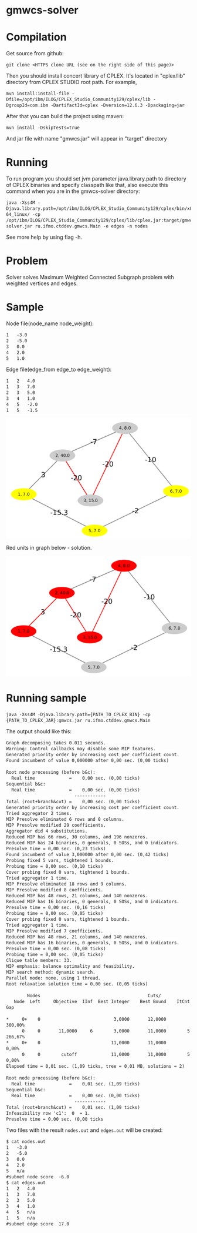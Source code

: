 # gmwcs-solver
Compilation
===========

Get source from github:

    git clone <HTTPS clone URL (see on the right side of this page)>
    
Then you should install concert library of CPLEX.
It's located in "cplex/lib" directory from CPLEX STUDIO root path.
For example, 

    mvn install:install-file -Dfile=/opt/ibm/ILOG/CPLEX_Studio_Community129/cplex/lib -DgroupId=com.ibm -DartifactId=cplex -Dversion=12.6.3 -Dpackaging=jar
    
After that you can build the project using maven:

    mvn install -DskipTests=true
    
And jar file with name "gmwcs.jar" will appear in "target" directory
    
Running
=======

To run program you should set jvm parameter java.library.path to directory of CPLEX binaries and specify classpath like that, also execute this command when you are in the gmwcs-solver directory:

    java -Xss4M -Djava.library.path=/opt/ibm/ILOG/CPLEX_Studio_Community129/cplex/bin/x86-64_linux/ -cp /opt/ibm/ILOG/CPLEX_Studio_Community129/cplex/lib/cplex.jar:target/gmwcs-solver.jar ru.ifmo.ctddev.gmwcs.Main -e edges -n nodes 

See more help by using flag -h.

Problem
=========

Solver solves Maximum Weighted Connected Subgraph problem with weighted vertices and edges. 

Sample
=========

Node file(node_name  node_weight):

    1   -3.0
    2   -5.0
    3   0.0
    4   2.0
    5   1.0

Edge file(edge_from edge_to edge_weight):

    1   2   4.0
    1   3   7.0
    2   3   5.0
    3   4   1.0
    4   5   -2.0
    1   5   -1.5

![Sample](/sample.png?raw=true "Sample")

Red units in graph below - solution.

![Sample](/sample_solved.png?raw=true "Solution")

Running sample
==============

    java -Xss4M -Djava.library.path={PATH_TO_CPLEX_BIN} -cp {PATH_TO_CPLEX_JAR}:gmwcs.jar ru.ifmo.ctddev.gmwcs.Main
    
The output should like this:
```
Graph decomposing takes 0.011 seconds.
Warning: Control callbacks may disable some MIP features.
Generated priority order by increasing cost per coefficient count.
Found incumbent of value 0,000000 after 0,00 sec. (0,00 ticks)

Root node processing (before b&c):
  Real time             =    0,00 sec. (0,00 ticks)
Sequential b&c:
  Real time             =    0,00 sec. (0,00 ticks)
                          ------------
Total (root+branch&cut) =    0,00 sec. (0,00 ticks)
Generated priority order by increasing cost per coefficient count.
Tried aggregator 2 times.
MIP Presolve eliminated 6 rows and 0 columns.
MIP Presolve modified 29 coefficients.
Aggregator did 4 substitutions.
Reduced MIP has 66 rows, 30 columns, and 196 nonzeros.
Reduced MIP has 24 binaries, 0 generals, 0 SOSs, and 0 indicators.
Presolve time = 0,00 sec. (0,23 ticks)
Found incumbent of value 3,000000 after 0,00 sec. (0,42 ticks)
Probing fixed 5 vars, tightened 1 bounds.
Probing time = 0,00 sec. (0,10 ticks)
Cover probing fixed 0 vars, tightened 1 bounds.
Tried aggregator 1 time.
MIP Presolve eliminated 18 rows and 9 columns.
MIP Presolve modified 8 coefficients.
Reduced MIP has 48 rows, 21 columns, and 140 nonzeros.
Reduced MIP has 16 binaries, 0 generals, 0 SOSs, and 0 indicators.
Presolve time = 0,00 sec. (0,16 ticks)
Probing time = 0,00 sec. (0,05 ticks)
Cover probing fixed 0 vars, tightened 1 bounds.
Tried aggregator 1 time.
MIP Presolve modified 7 coefficients.
Reduced MIP has 48 rows, 21 columns, and 140 nonzeros.
Reduced MIP has 16 binaries, 0 generals, 0 SOSs, and 0 indicators.
Presolve time = 0,00 sec. (0,08 ticks)
Probing time = 0,00 sec. (0,05 ticks)
Clique table members: 33.
MIP emphasis: balance optimality and feasibility.
MIP search method: dynamic search.
Parallel mode: none, using 1 thread.
Root relaxation solution time = 0,00 sec. (0,05 ticks)

        Nodes                                         Cuts/
   Node  Left     Objective  IInf  Best Integer    Best Bound    ItCnt     Gap

*     0+    0                            3,0000       12,0000           300,00%
      0     0       11,0000     6        3,0000       11,0000        5  266,67%
*     0+    0                           11,0000       11,0000             0,00%
      0     0        cutoff             11,0000       11,0000        5    0,00%
Elapsed time = 0,01 sec. (1,09 ticks, tree = 0,01 MB, solutions = 2)

Root node processing (before b&c):
  Real time             =    0,01 sec. (1,09 ticks)
Sequential b&c:
  Real time             =    0,00 sec. (0,00 ticks)
                          ------------
Total (root+branch&cut) =    0,01 sec. (1,09 ticks)
Infeasibility row 'c1':  0  = 1.
Presolve time = 0,00 sec. (0,00 ticks
```

Two files with the result `nodes.out` and `edges.out` will be created:
```
$ cat nodes.out 
1	-3.0
2	-5.0
3	0.0
4	2.0
5	n/a
#subnet node score	-6.0
$ cat edges.out
1	2	4.0
1	3	7.0
2	3	5.0
3	4	1.0
4	5	n/a
1	5	n/a
#subnet edge score	17.0
```
